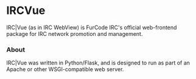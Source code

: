 IRCVue
======

IRC|Vue (as in IRC WebView) is FurCode IRC's official web-frontend package for IRC network promotion and management.


### About

IRC|Vue was written in Python/Flask, and is designed to run as part of an Apache or other WSGI-compatible web server.
